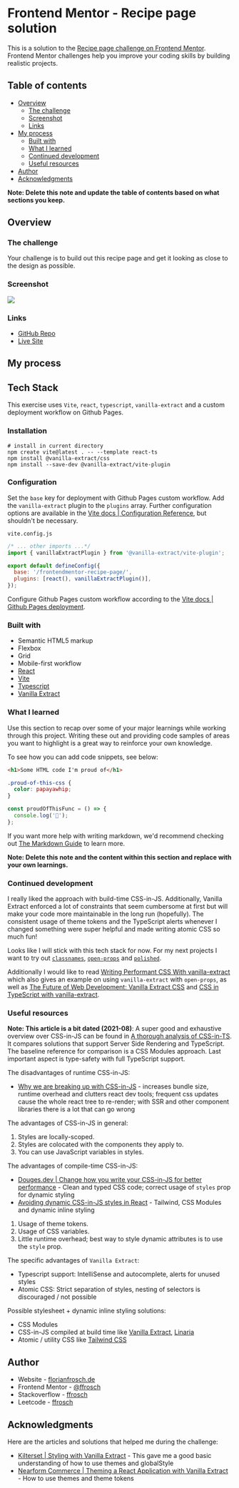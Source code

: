 # Frontend Mentor - Recipe page solution

This is a solution to the [Recipe page challenge on Frontend Mentor](https://www.frontendmentor.io/challenges/recipe-page-KiTsR8QQKm). Frontend Mentor challenges help you improve your coding skills by building realistic projects.

## Table of contents

- [Overview](#overview)
  - [The challenge](#the-challenge)
  - [Screenshot](#screenshot)
  - [Links](#links)
- [My process](#my-process)
  - [Built with](#built-with)
  - [What I learned](#what-i-learned)
  - [Continued development](#continued-development)
  - [Useful resources](#useful-resources)
- [Author](#author)
- [Acknowledgments](#acknowledgments)

**Note: Delete this note and update the table of contents based on what sections you keep.**

## Overview

### The challenge

Your challenge is to build out this recipe page and get it looking as close to the design as possible.

### Screenshot

![](./screenshot.jpg)

### Links

- [GitHub Repo](https://github.com/ffrosch/frontendmentor-recipe-page)
- [Live Site](https://ffrosch.github.io/frontendmentor-recipe-page/)

## My process

## Tech Stack

This exercise uses `Vite`, `react`, `typescript`, `vanilla-extract` and a custom deployment workflow on Github Pages.

### Installation

```shell
# install in current directory
npm create vite@latest . -- --template react-ts
npm install @vanilla-extract/css
npm install --save-dev @vanilla-extract/vite-plugin
```

### Configuration

Set the `base` key for deployment with Github Pages custom workflow.
Add the `vanilla-extract` plugin to the `plugins` array.
Further configuration options are available in the [Vite docs | Configuration Reference](https://vanilla-extract.style/documentation/integrations/vite/), but shouldn't be necessary.

`vite.config.js`

```js
/* ... other imports ...*/
import { vanillaExtractPlugin } from '@vanilla-extract/vite-plugin';

export default defineConfig({
  base: '/frontendmentor-recipe-page/',
  plugins: [react(), vanillaExtractPlugin()],
});
```

Configure Github Pages custom workflow according to the [Vite docs | Github Pages deployment](https://vitejs.dev/guide/static-deploy#github-pages).

### Built with

- Semantic HTML5 markup
- Flexbox
- Grid
- Mobile-first workflow
- [React](https://reactjs.org/)
- [Vite](https://vitejs.dev/)
- [Typescript](https://www.typescriptlang.org/)
- [Vanilla Extract](https://vanilla-extract.style/)

### What I learned

Use this section to recap over some of your major learnings while working through this project. Writing these out and providing code samples of areas you want to highlight is a great way to reinforce your own knowledge.

To see how you can add code snippets, see below:

```html
<h1>Some HTML code I'm proud of</h1>
```

```css
.proud-of-this-css {
  color: papayawhip;
}
```

```js
const proudOfThisFunc = () => {
  console.log('🎉');
};
```

If you want more help with writing markdown, we'd recommend checking out [The Markdown Guide](https://www.markdownguide.org/) to learn more.

**Note: Delete this note and the content within this section and replace with your own learnings.**

### Continued development

I really liked the approach with build-time CSS-in-JS.
Additionally, Vanilla Extract enforced a lot of constraints that seem cumbersome at first but will make your code more maintainable in the long run (hopefully).
The consistent usage of theme tokens and the TypeScript alerts whenever I changed something were super helpful and made writing atomic CSS so much fun!

Looks like I will stick with this tech stack for now.
For my next projects I want to try out [`classnames`](https://www.npmjs.com/package/classnames), [`open-props`](https://open-props.style/) and [`polished`](https://polished.js.org/).

Additionally I would like to read [Writing Performant CSS With vanilla-extract](https://www.lekoarts.de/javascript/writing-performant-css-with-vanilla-extract/) which also gives an example on using `vanilla-extract` with `open-props`, as well as [The Future of Web Development: Vanilla Extract CSS](https://www.dhiwise.com/post/the-future-of-web-development-vanilla-extract-css) and [CSS in TypeScript with vanilla-extract](https://css-tricks.com/css-in-typescript-with-vanilla-extract/).

### Useful resources

**Note: This article is a bit dated (2021-08)**: A super good and exhaustive overview over CSS-in-JS can be found in [A thorough analysis of CSS-in-TS](https://github.com/andreipfeiffer/css-in-js/blob/main/README.md).
It compares solutions that support Server Side Rendering and TypeScript.
The baseline reference for comparison is a CSS Modules approach.
Last important aspect is type-safety with full TypeScript support.

The disadvantages of runtime CSS-in-JS:

- [Why we are breaking up with CSS-in-JS](https://dev.to/srmagura/why-were-breaking-up-wiht-css-in-js-4g9b) - increases bundle size, runtime overhead and clutters react dev tools; frequent css updates cause the whole react tree to re-render; with SSR and other component libraries there is a lot that can go wrong

The advantages of CSS-in-JS in general:

1. Styles are locally-scoped.
1. Styles are colocated with the components they apply to.
1. You can use JavaScript variables in styles.

The advantages of compile-time CSS-in-JS:

- [Douges.dev | Change how you write your CSS-in-JS for better performance](https://douges.dev/blog/taming-the-beast-that-is-css-in-js) - Clean and typed CSS code; correct usage of `styles` prop for dynamic styling
- [Avoiding dynamic CSS-in-JS styles in React](https://nickb.dev/blog/avoid-dynamic-css-in-js-styles-in-react/) - Tailwind, CSS Modules and dynamic inline styling

1. Usage of theme tokens.
1. Usage of CSS variables.
1. Little runtime overhead; best way to style dynamic attributes is to use the `style` prop.

The specific advantages of `Vanilla Extract`:

- Typescript support: IntelliSense and autocomplete, alerts for unused styles
- Atomic CSS: Strict separation of styles, nesting of selectors is discouraged / not possible

Possible stylesheet + dynamic inline styling solutions:

- CSS Modules
- CSS-in-JS compiled at build time like [Vanilla Extract](https://vanilla-extract.style/), [Linaria](https://linaria.dev/)
- Atomic / utility CSS like [Tailwind CSS](https://tailwindcss.com/)

## Author

- Website - [florianfrosch.de](https://florianfrosch.de/)
- Frontend Mentor - [@ffrosch](https://www.frontendmentor.io/profile/ffrosch)
- Stackoverflow - [ffrosch](https://stackoverflow.com/users/9152905/ffrosch)
- Leetcode - [ffrosch](https://leetcode.com/u/ffrosch/)

## Acknowledgments

Here are the articles and solutions that helped me during the challenge:

- [Kilterset | Styling with Vanilla Extract](https://www.kilterset.com/blog/styling-with-vanilla-extract) - This gave me a good basic understanding of how to use themes and globalStyle
- [Nearform Commerce | Theming a React Application with Vanilla Extract](https://commerce.nearform.com/blog/2021/vanilla-extract) - How to use themes and theme tokens
